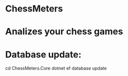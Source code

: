 # ChessMeters
# Analizes your chess games


# Database update:
cd ChessMeters.Core
dotnet ef database update
